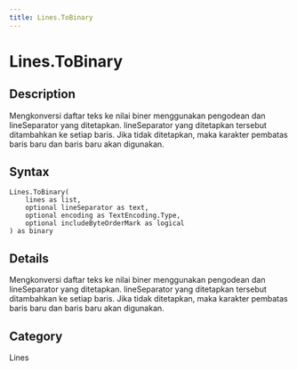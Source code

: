 ```yaml
---
title: Lines.ToBinary
---
```


# Lines.ToBinary


## Description

Mengkonversi daftar teks ke nilai biner menggunakan pengodean dan lineSeparator yang ditetapkan. lineSeparator yang ditetapkan tersebut ditambahkan ke setiap baris.  Jika tidak ditetapkan, maka karakter pembatas baris baru dan baris baru akan digunakan.


## Syntax

```powerquery
Lines.ToBinary(
    lines as list,
    optional lineSeparator as text,
    optional encoding as TextEncoding.Type,
    optional includeByteOrderMark as logical
) as binary
```


## Details

Mengkonversi daftar teks ke nilai biner menggunakan pengodean dan lineSeparator yang ditetapkan. lineSeparator yang ditetapkan tersebut ditambahkan ke setiap baris.  Jika tidak ditetapkan, maka karakter pembatas baris baru dan baris baru akan digunakan.



## Category
Lines
